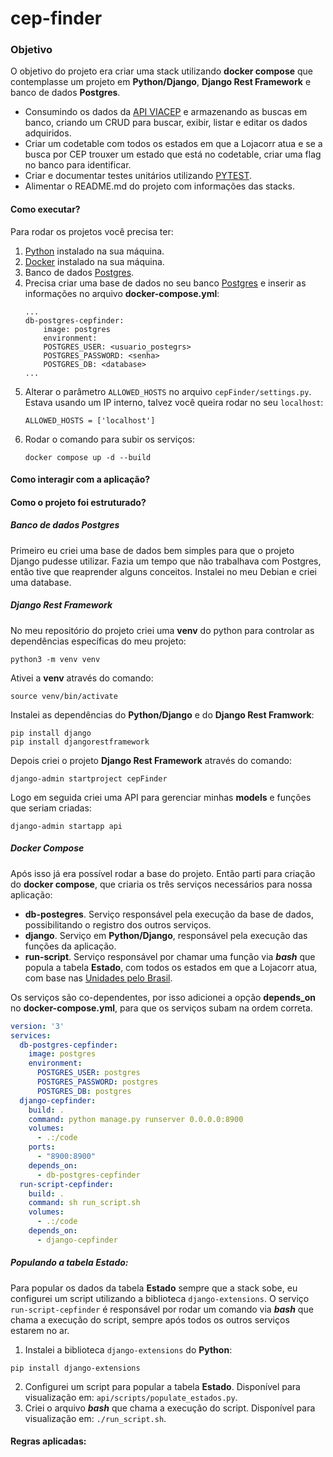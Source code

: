 # cep-finder
### Objetivo
O objetivo do projeto era criar uma stack utilizando **docker compose** que contemplasse um projeto em **Python/Django**, **Django Rest Framework** e banco de dados **Postgres**.
- Consumindo os dados da [API VIACEP](https://viacep.com.br/) e armazenando as buscas em banco, criando um CRUD para buscar, exibir, listar e editar os dados adquiridos.
- Criar um codetable com todos os estados em que a Lojacorr atua e se a busca por CEP trouxer um estado que está no codetable, criar uma flag no banco para identificar.
- Criar e documentar testes unitários utilizando [PYTEST](https://docs.pytest.org/en/7.2.x/).
- Alimentar o README.md do projeto com informações das stacks.
#### Como executar?
Para rodar os projetos você precisa ter:
1. [Python](https://www.python.org/) instalado na sua máquina.
2. [Docker](https://docs.docker.com/) instalado na sua máquina.
3. Banco de dados [Postgres](https://www.postgresql.org/docs/).
4. Precisa criar uma base de dados no seu banco [Postgres](https://www.postgresql.org/docs/) e inserir as informações no arquivo **docker-compose.yml**:
    ```
    ...
    db-postgres-cepfinder:
        image: postgres
        environment:
        POSTGRES_USER: <usuario_postegrs>
        POSTGRES_PASSWORD: <senha>
        POSTGRES_DB: <database>
    ...
    ```
5. Alterar o parâmetro `ALLOWED_HOSTS` no arquivo `cepFinder/settings.py`. Estava usando um IP interno, talvez você queira rodar no seu `localhost`:
    ```
    ALLOWED_HOSTS = ['localhost']
    ```
6. Rodar o comando para subir os serviços:
    ```
    docker compose up -d --build
    ```
#### Como interagir com a aplicação?


#### Como o projeto foi estruturado?
##### Banco de dados Postgres
Primeiro eu criei uma base de dados bem simples para que o projeto Django pudesse utilizar. Fazia um tempo que não trabalhava com Postgres, então tive que reaprender alguns conceitos. Instalei no meu Debian e criei uma database.

##### Django Rest Framework
No meu repositório do projeto criei uma **venv** do python para controlar as dependências específicas do meu projeto:
```
python3 -m venv venv
```
Ativei a **venv** através do comando:
```
source venv/bin/activate
```
Instalei as dependências do **Python/Django** e do **Django Rest Framwork**:
```
pip install django
pip install djangorestframework
```
Depois criei o projeto **Django Rest Framework** através do comando:
```
django-admin startproject cepFinder
```
Logo em seguida criei uma API para gerenciar minhas **models** e funções que seriam criadas:
```
django-admin startapp api
```
##### Docker Compose
Após isso já era possível rodar a base do projeto. Então parti para criação do **docker compose**, que criaria os três serviços necessários para nossa aplicação:
- **db-postegres**. Serviço responsável pela execução da base de dados, possibilitando o registro dos outros serviços.
- **django**. Serviço em **Python/Django**, responsável pela execução das funções da aplicação.
- **run-script**. Serviço responsável por chamar uma função via ***bash*** que popula a tabela **Estado**, com todos os estados em que a Lojacorr atua, com base nas [Unidades pelo Brasil](https://redelojacorr.com.br/unidades/).

Os serviços são co-dependentes, por isso adicionei a opção **depends_on** no **docker-compose.yml**, para que os serviços subam na ordem correta.
```docker-compose.yml
version: '3'
services:
  db-postgres-cepfinder:
    image: postgres
    environment:
      POSTGRES_USER: postgres
      POSTGRES_PASSWORD: postgres
      POSTGRES_DB: postgres
  django-cepfinder:
    build: .
    command: python manage.py runserver 0.0.0.0:8900
    volumes:
      - .:/code
    ports:
      - "8900:8900"
    depends_on:
      - db-postgres-cepfinder
  run-script-cepfinder:
    build: .
    command: sh run_script.sh
    volumes:
      - .:/code
    depends_on:
      - django-cepfinder
```

##### Populando a tabela Estado:
Para popular os dados da tabela **Estado** sempre que a stack sobe, eu configurei um script utilizando a biblioteca `django-extensions`. O serviço `run-script-cepfinder` é responsável por rodar um comando via ***bash*** que chama a execução do script, sempre após todos os outros serviços estarem no ar.

1. Instalei a biblioteca `django-extensions` do **Python**:
```
pip install django-extensions
```
2. Configurei um script para popular a tabela **Estado**. Disponível para visualização em: `api/scripts/populate_estados.py`.
3. Criei o arquivo ***bash*** que chama a execução do script. Disponível para visualização em: `./run_script.sh`.

#### Regras aplicadas:
